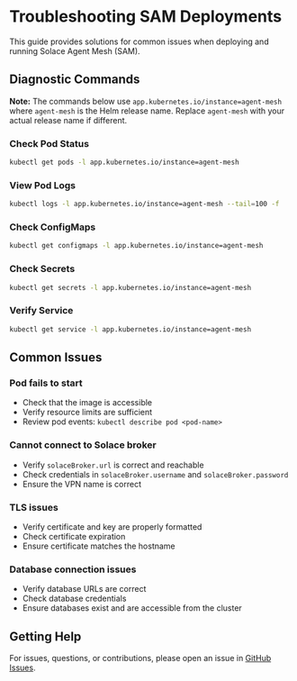 # Troubleshooting SAM Deployments

This guide provides solutions for common issues when deploying and running Solace Agent Mesh (SAM).

## Diagnostic Commands

**Note:** The commands below use `app.kubernetes.io/instance=agent-mesh` where `agent-mesh` is the Helm release name. Replace `agent-mesh` with your actual release name if different.

### Check Pod Status

```bash
kubectl get pods -l app.kubernetes.io/instance=agent-mesh
```

### View Pod Logs

```bash
kubectl logs -l app.kubernetes.io/instance=agent-mesh --tail=100 -f
```

### Check ConfigMaps

```bash
kubectl get configmaps -l app.kubernetes.io/instance=agent-mesh
```

### Check Secrets

```bash
kubectl get secrets -l app.kubernetes.io/instance=agent-mesh
```

### Verify Service

```bash
kubectl get service -l app.kubernetes.io/instance=agent-mesh
```

## Common Issues

### Pod fails to start

- Check that the image is accessible
- Verify resource limits are sufficient
- Review pod events: `kubectl describe pod <pod-name>`

### Cannot connect to Solace broker

- Verify `solaceBroker.url` is correct and reachable
- Check credentials in `solaceBroker.username` and `solaceBroker.password`
- Ensure the VPN name is correct

### TLS issues

- Verify certificate and key are properly formatted
- Check certificate expiration
- Ensure certificate matches the hostname

### Database connection issues

- Verify database URLs are correct
- Check database credentials
- Ensure databases exist and are accessible from the cluster

## Getting Help

For issues, questions, or contributions, please open an issue in [GitHub Issues](../../../issues).
